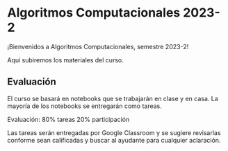 # Algoritmos Computacionales 2023-2

¡Bienvenidos a Algoritmos Computacionales, semestre 2023-2!

Aquí subiremos los materiales del curso.


## Evaluación

El curso se basará en notebooks que se trabajarán en clase y en casa.
La mayoría de los notebooks se entregarán como tareas.

Evaluación:
80% tareas
20% participación

Las tareas serán entregadas por Google Classroom y se sugiere revisarlas conforme sean calificadas y buscar al ayudante para cualquier aclaración.


